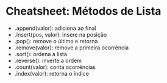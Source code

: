 # Cheatsheet: Métodos de Lista

- .append(valor): adiciona ao final
- .insert(pos, valor): insere na posição
- .pop(): remove o último e retorna
- .remove(valor): remove a primeira ocorrência
- .sort(): ordena a lista
- .reverse(): inverte a ordem
- .count(valor): conta ocorrências
- .index(valor): retorna o índice
